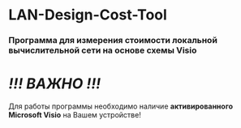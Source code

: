 # LAN-Design-Cost-Tool

### Программа для измерения стоимости локальной вычислительной сети на основе схемы Visio

# *!!! ВАЖНО !!!*

Для работы программы необходимо наличие **активированного Microsoft Visio** на Вашем устройстве!
